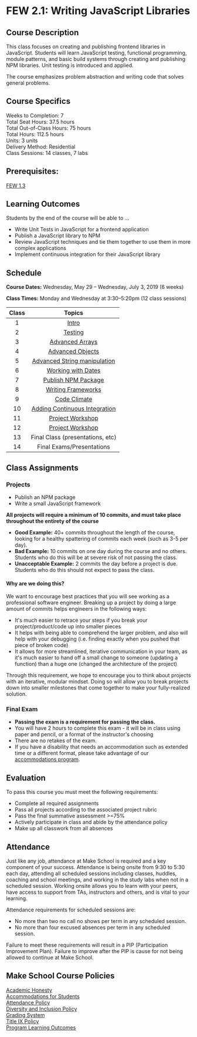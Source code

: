 # FEW 2.1: Writing JavaScript Libraries

## Course Description

This class focuses on creating and publishing frontend libraries in JavaScript. Students will learn JavaScript testing, functional programming,  module patterns, and basic build systems through creating and publishing NPM libraries. Unit testing is introduced and applied. 

The course emphasizes problem abstraction and writing code that solves general problems. 

## Course Specifics

Weeks to Completion:  7 <br>
Total Seat Hours:  37.5 hours <br>
Total Out-of-Class Hours: 75 hours <br>
Total Hours: 112.5 hours <br>
Units:  3 units <br>
Delivery Method:  Residential <br>
Class Sessions:  14 classes, 7 labs 

## Prerequisites:  

[FEW 1.3](https://github.com/Make-School-Courses/FEW-1.3-Responsive-Web-Design)

## Learning Outcomes

Students by the end of the course will be able to ...

- Write Unit Tests in JavaScript for a frontend application
- Publish a JavaScript library to NPM
- Review JavaScript techniques and tie them together to use them in more complex applications
- Implement continuous integration for their JavaScript library

## Schedule

**Course Dates:** Wednesday, May 29 – Wednesday, July 3, 2019 (6 weeks)

**Class Times:** Monday and Wednesday at 3:30–5:20pm (12 class sessions)

| Class  |                 Topics                  |
|:-----:|:---------------------------------------:|
|  1 |                           [Intro]() |
|  2 |                        [Testing]() |
|  3 |                        [Advanced Arrays]() |
|  4 |                       [Advanced Objects]() |
|  5 |                       [Advanced String manipulation]() |
|  6 |                       [Working with Dates]() |
|  7 |                       [Publish NPM Package]() |
|  8 |                       [Writing Frameworks]() |
|  9 |                       [Code Climate]() |
| 10 |                       [Adding Continuous Integration]() |
| 11 |                       [Project Workshop]() |  
| 12 |                       [Project Workshop]() |
| 13 |                       Final Class (presentations, etc) |
| 14 |                       Final Exams/Presentations |

## Class Assignments

### Projects
- Publish an NPM package
- Write a small JavaScript framework

**All projects will require a minimum of 10 commits, and must take place throughout the entirety of the course**

- **Good Example:** 40+ commits throughout the length of the course, looking for a healthy spattering of commits each week (such as 3-5 per day).
- **Bad Example:** 10 commits on one day during the course and no others. Students who do this will be at severe risk of not passing the class.
- **Unacceptable Example:** 2 commits the day before a project is due. Students who do this should not expect to pass the class. 

#### Why are we doing this?

We want to encourage best practices that you will see working as a professional software engineer. Breaking up a project by doing a large amount of commits helps engineers in the following ways:

- It's much easier to retrace your steps if you break your project/product/code up into smaller pieces
- It helps with being able to comprehend the larger problem, and also will help with your debugging (i.e. finding exactly when you pushed that piece of broken code)
- It allows for more streamlined, iterative communication in your team, as it's much easier to hand off a small change to someone (updating a function) than a huge one (changed the architecture of the project)

Through this requirement, we hope to encourage you to think about projects with an iterative, modular mindset. Doing so will allow you to break projects down into smaller milestones that come together to make your fully-realized solution.

### Final Exam

-  **Passing the exam is a requirement for passing the class.**
- You will have 2 hours to complete this exam - it will be in class using paper and pencil, or a format of the instructor's choosing
- There are no retakes of the exam.
- If you have a disability that needs an accommodation such as extended time or a different format, please take advantage of our [accommodations program](make.sc/disability-policy).

## Evaluation

To pass this course you must meet the following requirements:

- Complete all required assignments 
- Pass all projects according to the associated project rubric
- Pass the final summative assessment >=75%
- Actively participate in class and abide by the attendance policy
- Make up all classwork from all absences

## Attendance
Just like any job, attendance at Make School is required and a key component of your success. Attendance is being onsite from 9:30 to 5:30 each day, attending all scheduled sessions including classes, huddles, coaching and school meetings, and working in the study labs when not in a scheduled session. Working onsite allows you to learn with your peers, have access to support from TAs, instructors and others, and is vital to your learning.

Attendance requirements for scheduled sessions are:
- No more than two no call no shows per term in any scheduled session.
- No more than four excused absences per term in any scheduled session.

Failure to meet these requirements will result in a PIP (Participation Improvement Plan).  Failure to improve after the PIP is cause for not being allowed to continue at Make School. 


## Make School Course Policies

[Academic Honesty](https://make.sc/academic-honesty)<br>
[Accommodations for Students](https://make.sc/accommodations-for-students)<br>
[Attendance Policy](https://make.sc/attendance-policy)  
[Diversity and Inclusion Policy](https://make.sc/diversity-and-inclusion-policy)<br>
[Grading System](https://make.sc/grading-system)
<br>
[Title IX Policy](https://make.sc/title-ix-policy)<br>
[Program Learning Outcomes](https://make.sc/program-learning-outcomes)